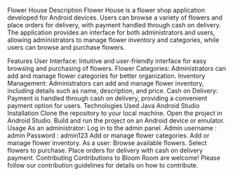 Flower House
Description
Flower House is a flower shop application developed for Android devices. Users can browse a variety of flowers and place orders for delivery, with payment handled through cash on delivery. The application provides an interface for both administrators and users, allowing administrators to manage flower inventory and categories, while users can browse and purchase flowers.

Features
User Interface: Intuitive and user-friendly interface for easy browsing and purchasing of flowers.
Flower Categories: Administrators can add and manage flower categories for better organization.
Inventory Management: Administrators can add and manage flower inventory, including details such as name, description, and price.
Cash on Delivery: Payment is handled through cash on delivery, providing a convenient payment option for users.
Technologies Used
Java
Android Studio
Installation
Clone the repository to your local machine.
Open the project in Android Studio.
Build and run the project on an Android device or emulator.
Usage
As an administrator:
Log in to the admin panel. Admin username : admin Password : admin123
Add or manage flower categories.
Add or manage flower inventory.
As a user:
Browse available flowers.
Select flowers to purchase.
Place orders for delivery with cash on delivery payment.
Contributing
Contributions to Bloom Room are welcome! Please follow our contribution guidelines for details on how to contribute.



